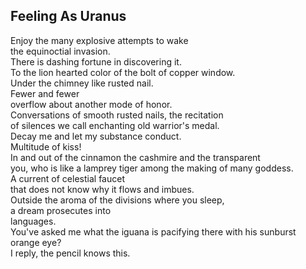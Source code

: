 Feeling As Uranus
-----------------
Enjoy the many explosive attempts to wake  
the equinoctial invasion.  
There is dashing fortune in discovering it.  
To the lion hearted color of the bolt of copper window.  
Under the chimney like rusted nail.  
Fewer and fewer  
overflow about another mode of honor.  
Conversations of smooth rusted nails, the recitation  
of silences we call enchanting old warrior's medal.  
Decay me and let my substance conduct.  
Multitude of kiss!  
In and out of the cinnamon the cashmire and the transparent  
you, who is like a lamprey tiger among the making of many goddess.  
A current of celestial faucet  
that does not know why it flows and imbues.  
Outside the aroma of the divisions where you sleep,  
a dream prosecutes into  
languages.  
You've asked me what the iguana is pacifying there with his sunburst orange eye?  
I reply, the pencil knows this.  
